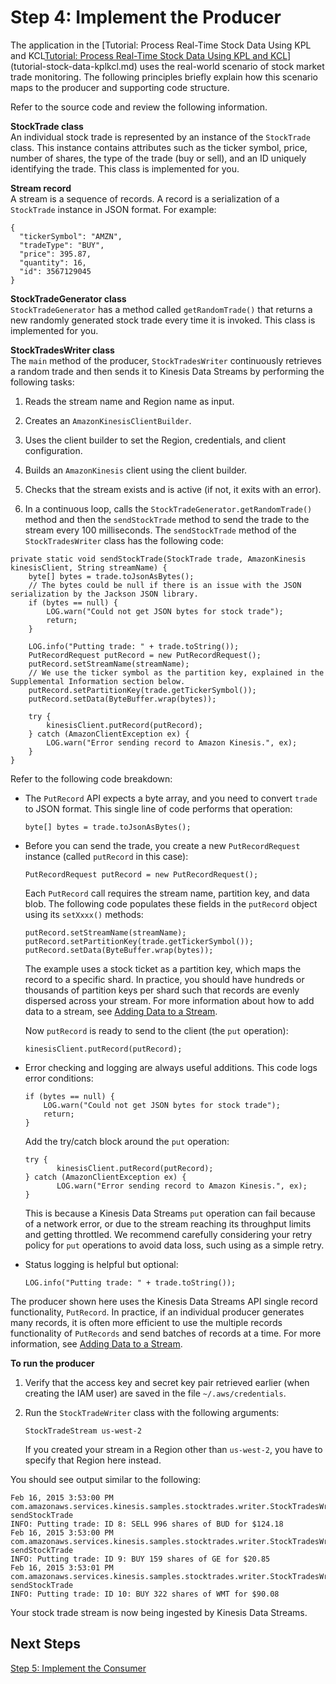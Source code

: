 # Step 4: Implement the Producer<a name="tutorial-stock-data-kplkcl-producer"></a>

The application in the [Tutorial: Process Real\-Time Stock Data Using KPL and KCL[Tutorial: Process Real\-Time Stock Data Using KPL and KCL](tutorial-stock-data-kplkcl.md)](tutorial-stock-data-kplkcl.md) uses the real\-world scenario of stock market trade monitoring\. The following principles briefly explain how this scenario maps to the producer and supporting code structure\.

Refer to the source code and review the following information\.

**StockTrade class**  
An individual stock trade is represented by an instance of the `StockTrade` class\. This instance contains attributes such as the ticker symbol, price, number of shares, the type of the trade \(buy or sell\), and an ID uniquely identifying the trade\. This class is implemented for you\.

**Stream record**  
A stream is a sequence of records\. A record is a serialization of a `StockTrade` instance in JSON format\. For example:   

```
{
  "tickerSymbol": "AMZN", 
  "tradeType": "BUY", 
  "price": 395.87,
  "quantity": 16, 
  "id": 3567129045
}
```

**StockTradeGenerator class**  
`StockTradeGenerator` has a method called `getRandomTrade()` that returns a new randomly generated stock trade every time it is invoked\. This class is implemented for you\.

**StockTradesWriter class**  
The `main` method of the producer, `StockTradesWriter` continuously retrieves a random trade and then sends it to Kinesis Data Streams by performing the following tasks:  

1. Reads the stream name and Region name as input\.

1. Creates an `AmazonKinesisClientBuilder`\.

1. Uses the client builder to set the Region, credentials, and client configuration\.

1. Builds an `AmazonKinesis` client using the client builder\.

1. Checks that the stream exists and is active \(if not, it exits with an error\)\.

1. In a continuous loop, calls the `StockTradeGenerator.getRandomTrade()` method and then the `sendStockTrade` method to send the trade to the stream every 100 milliseconds\.
The `sendStockTrade` method of the `StockTradesWriter` class has the following code:  

```
private static void sendStockTrade(StockTrade trade, AmazonKinesis kinesisClient, String streamName) {
    byte[] bytes = trade.toJsonAsBytes();
    // The bytes could be null if there is an issue with the JSON serialization by the Jackson JSON library.
    if (bytes == null) {
        LOG.warn("Could not get JSON bytes for stock trade");
        return;
    }
    
    LOG.info("Putting trade: " + trade.toString());
    PutRecordRequest putRecord = new PutRecordRequest();
    putRecord.setStreamName(streamName);
    // We use the ticker symbol as the partition key, explained in the Supplemental Information section below.
    putRecord.setPartitionKey(trade.getTickerSymbol());
    putRecord.setData(ByteBuffer.wrap(bytes));

    try {
        kinesisClient.putRecord(putRecord);
    } catch (AmazonClientException ex) {
        LOG.warn("Error sending record to Amazon Kinesis.", ex);
    }
}
```

Refer to the following code breakdown:
+ The `PutRecord` API expects a byte array, and you need to convert `trade` to JSON format\. This single line of code performs that operation:

  ```
  byte[] bytes = trade.toJsonAsBytes();
  ```
+ Before you can send the trade, you create a new `PutRecordRequest` instance \(called `putRecord` in this case\):

  ```
  PutRecordRequest putRecord = new PutRecordRequest();
  ```

  Each `PutRecord` call requires the stream name, partition key, and data blob\. The following code populates these fields in the `putRecord` object using its `setXxxx()` methods:

  ```
  putRecord.setStreamName(streamName);
  putRecord.setPartitionKey(trade.getTickerSymbol());
  putRecord.setData(ByteBuffer.wrap(bytes));
  ```

  The example uses a stock ticket as a partition key, which maps the record to a specific shard\. In practice, you should have hundreds or thousands of partition keys per shard such that records are evenly dispersed across your stream\. For more information about how to add data to a stream, see [Adding Data to a Stream](developing-producers-with-sdk.md#kinesis-using-sdk-java-add-data-to-stream)\.

  Now `putRecord` is ready to send to the client \(the `put` operation\):

  ```
  kinesisClient.putRecord(putRecord);
  ```
+ Error checking and logging are always useful additions\. This code logs error conditions:

  ```
  if (bytes == null) {
      LOG.warn("Could not get JSON bytes for stock trade");
      return;
  }
  ```

  Add the try/catch block around the `put` operation:

  ```
  try {
         kinesisClient.putRecord(putRecord);
  } catch (AmazonClientException ex) {
         LOG.warn("Error sending record to Amazon Kinesis.", ex);
  }
  ```

  This is because a Kinesis Data Streams `put` operation can fail because of a network error, or due to the stream reaching its throughput limits and getting throttled\. We recommend carefully considering your retry policy for `put` operations to avoid data loss, such using as a simple retry\. 
+ Status logging is helpful but optional:

  ```
  LOG.info("Putting trade: " + trade.toString());
  ```
The producer shown here uses the Kinesis Data Streams API single record functionality, `PutRecord`\. In practice, if an individual producer generates many records, it is often more efficient to use the multiple records functionality of `PutRecords` and send batches of records at a time\. For more information, see [Adding Data to a Stream](developing-producers-with-sdk.md#kinesis-using-sdk-java-add-data-to-stream)\.

**To run the producer**

1. Verify that the access key and secret key pair retrieved earlier \(when creating the IAM user\) are saved in the file `~/.aws/credentials`\. 

1. Run the `StockTradeWriter` class with the following arguments:

   ```
   StockTradeStream us-west-2
   ```

   If you created your stream in a Region other than `us-west-2`, you have to specify that Region here instead\.

You should see output similar to the following:

```
Feb 16, 2015 3:53:00 PM  
com.amazonaws.services.kinesis.samples.stocktrades.writer.StockTradesWriter sendStockTrade
INFO: Putting trade: ID 8: SELL 996 shares of BUD for $124.18
Feb 16, 2015 3:53:00 PM 
com.amazonaws.services.kinesis.samples.stocktrades.writer.StockTradesWriter sendStockTrade
INFO: Putting trade: ID 9: BUY 159 shares of GE for $20.85
Feb 16, 2015 3:53:01 PM 
com.amazonaws.services.kinesis.samples.stocktrades.writer.StockTradesWriter sendStockTrade
INFO: Putting trade: ID 10: BUY 322 shares of WMT for $90.08
```

Your stock trade stream is now being ingested by Kinesis Data Streams\.

## Next Steps<a name="tutorial-stock-data-kplkcl-producer-next"></a>

[Step 5: Implement the Consumer](tutorial-stock-data-kplkcl-consumer.md)